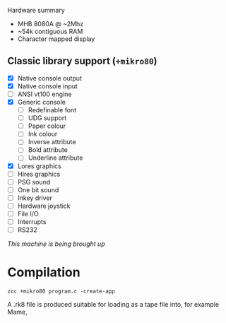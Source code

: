 Hardware summary

* MHB 8080A  @ ~2Mhz
* ~54k contiguous RAM
* Character mapped display

## Classic library support (`+mikro80`)

* [x] Native console output
* [x] Native console input
* [ ] ANSI vt100 engine
* [x] Generic console
    * [ ] Redefinable font 
    * [ ] UDG support
    * [ ] Paper colour
    * [ ] Ink colour
    * [ ] Inverse attribute
    * [ ] Bold attribute
    * [ ] Underline attribute
* [x] Lores graphics
* [ ] Hires graphics
* [ ] PSG sound
* [ ] One bit sound
* [ ] Inkey driver
* [ ] Hardware joystick
* [ ] File I/O
* [ ] Interrupts
* [ ] RS232

_This machine is being brought up_

# Compilation

    zcc +mikro80 program.c -create-app

A .rk8 file is produced suitable for loading as a tape file into, for example Mame,

